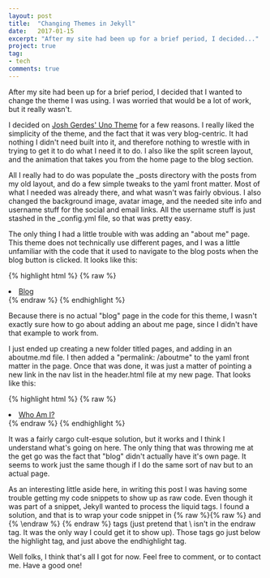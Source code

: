 ```yaml
---
layout: post
title:  "Changing Themes in Jekyll"
date:   2017-01-15
excerpt: "After my site had been up for a brief period, I decided..."
project: true
tag:  
- tech
comments: true
---
```


After my site had been up for a brief period, I decided that I wanted to change the theme I was using. I was worried that would be a lot of work, but it really wasn't.

I decided on <a href='https://github.com/joshgerdes/jekyll-uno'> Josh Gerdes' Uno Theme</a> for a few reasons. I really liked the simplicity of the theme, and the fact that it was very blog-centric. It had nothing I didn't need built into it, and therefore nothing to wrestle with in trying to get it to do what I need it to do. I also like the split screen layout, and the animation that takes you from the home page to the blog section.

All I really had to do was populate the \_posts directory with the posts from my old layout, and do a few simple tweaks to the yaml front matter. Most of what I needed was already there, and what wasn't was fairly obvious. I also changed the background image, avatar image, and the needed site info and username stuff for the social and email links. All the username stuff is just stashed in the \_config.yml file, so that was pretty easy.

The only thing I had a little trouble with was adding an "about me" page. This theme does not technically use different pages, and I was a little unfamiliar with the code that it used to navigate to the blog posts when the blog button is clicked. It looks like this:

{% highlight html %}
{% raw %}
<li class="navigation__item"><a href="{{ site.baseurl }}#blog" title="link to {{ site.title }} blog" class="blog-button">Blog</a></li>
{% endraw %}
{% endhighlight %}

Because there is no actual "blog" page in the code for this theme, I wasn't exactly sure how to go about adding an about me page, since I didn't have that example to work from.

I just ended up creating a new folder titled pages, and adding in an aboutme.md file. I then added a "permalink: /aboutme" to the yaml front matter in the page. Once that was done, it was just a matter of pointing a new link in the nav list in the header.html file at my new page. That looks like this:

{% highlight html %}
{% raw %}
<li class="navigation__item"><a href="/aboutme" title="link to {{ site.title }} aboutme" class="blog-button">Who Am I?</a></li>
{% endraw %}
{% endhighlight %}

It was a fairly cargo cult-esque solution, but it works and I think I understand what's going on here. The only thing that was throwing me at the get go was the fact that "blog" didn't actually have it's own page. It seems to work just the same though if I do the same sort of nav but to an actual page.

As an interesting little aside here, in writing this post I was having some trouble getting my code snippets to show up as raw code. Even though it was part of a snippet, Jekyll wanted to process the liquid tags. I found a solution, and that is to wrap your code snippet in {% raw %}{% raw %} and {% \endraw %} {% endraw %} tags (just pretend that \ isn't in the endraw tag. It was the only way I could get it to show up). Those tags go just below the highlight <language> tag, and just above the endhighlight tag.

Well folks, I think that's all I got for now. Feel free to comment, or to contact me. Have a good one!
